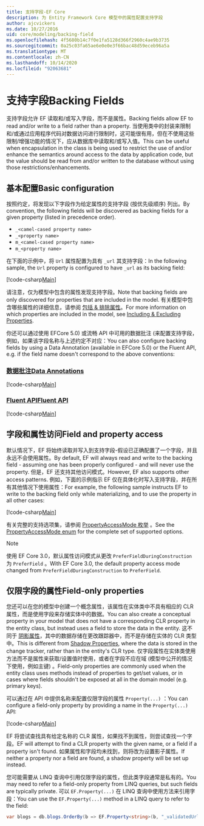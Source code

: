 ```yaml
---
title: 支持字段-EF Core
description: 为 Entity Framework Core 模型中的属性配置支持字段
author: ajcvickers
ms.date: 10/27/2016
uid: core/modeling/backing-field
ms.openlocfilehash: 4f5680b14c7f0e1fa5128d366f2960c4ae9b3735
ms.sourcegitcommit: 0a25c03fa65ae6e0e0e3f66bac48d59eceb96a5a
ms.translationtype: MT
ms.contentlocale: zh-CN
ms.lasthandoff: 10/14/2020
ms.locfileid: "92063681"
---
```

# <a name="backing-fields"></a><span data-ttu-id="7cb5a-103">支持字段</span><span class="sxs-lookup"><span data-stu-id="7cb5a-103">Backing Fields</span></span>

<span data-ttu-id="7cb5a-104">支持字段允许 EF 读取和/或写入字段，而不是属性。</span><span class="sxs-lookup"><span data-stu-id="7cb5a-104">Backing fields allow EF to read and/or write to a field rather than a property.</span></span> <span data-ttu-id="7cb5a-105">当使用类中的封装来限制和/或通过应用程序代码对数据访问进行限制时，这可能很有用，但在不使用这些限制/增强功能的情况下，应从数据库中读取和/或写入值。</span><span class="sxs-lookup"><span data-stu-id="7cb5a-105">This can be useful when encapsulation in the class is being used to restrict the use of and/or enhance the semantics around access to the data by application code, but the value should be read from and/or written to the database without using those restrictions/enhancements.</span></span>

## <a name="basic-configuration"></a><span data-ttu-id="7cb5a-106">基本配置</span><span class="sxs-lookup"><span data-stu-id="7cb5a-106">Basic configuration</span></span>

<span data-ttu-id="7cb5a-107">按照约定，将发现以下字段作为给定属性的支持字段 (按优先级顺序) 列出。</span><span class="sxs-lookup"><span data-stu-id="7cb5a-107">By convention, the following fields will be discovered as backing fields for a given property (listed in precedence order).</span></span>

* `_<camel-cased property name>`
* `_<property name>`
* `m_<camel-cased property name>`
* `m_<property name>`

<span data-ttu-id="7cb5a-108">在下面的示例中，将 `Url` 属性配置为具有 `_url` 其支持字段：</span><span class="sxs-lookup"><span data-stu-id="7cb5a-108">In the following sample, the `Url` property is configured to have `_url` as its backing field:</span></span>

[!code-csharp[Main](../../../samples/core/Modeling/Conventions/BackingField.cs#Sample)]

<span data-ttu-id="7cb5a-109">请注意，仅为模型中包含的属性发现支持字段。</span><span class="sxs-lookup"><span data-stu-id="7cb5a-109">Note that backing fields are only discovered for properties that are included in the model.</span></span> <span data-ttu-id="7cb5a-110">有关模型中包含哪些属性的详细信息，请参阅 [包括 & 排除属性](xref:core/modeling/entity-properties)。</span><span class="sxs-lookup"><span data-stu-id="7cb5a-110">For more information on which properties are included in the model, see [Including & Excluding Properties](xref:core/modeling/entity-properties).</span></span>

<span data-ttu-id="7cb5a-111">你还可以通过使用 EFCore 5.0) 或流畅 API 中可用的数据批注 (来配置支持字段，例如，如果该字段名称与上述约定不对应：</span><span class="sxs-lookup"><span data-stu-id="7cb5a-111">You can also configure backing fields by using a Data Annotation (available in EFCore 5.0) or the Fluent API, e.g. if the field name doesn't correspond to the above conventions:</span></span>

### <a name="data-annotations"></a>[<span data-ttu-id="7cb5a-112">数据批注</span><span class="sxs-lookup"><span data-stu-id="7cb5a-112">Data Annotations</span></span>](#tab/data-annotations)

[!code-csharp[Main](../../../samples/core/Modeling/DataAnnotations/BackingField.cs?name=BackingField&highlight=7)]

### <a name="fluent-api"></a>[<span data-ttu-id="7cb5a-113">Fluent API</span><span class="sxs-lookup"><span data-stu-id="7cb5a-113">Fluent API</span></span>](#tab/fluent-api)

[!code-csharp[Main](../../../samples/core/Modeling/FluentAPI/BackingField.cs?name=BackingField&highlight=5)]

## <a name="field-and-property-access"></a><span data-ttu-id="7cb5a-114">字段和属性访问</span><span class="sxs-lookup"><span data-stu-id="7cb5a-114">Field and property access</span></span>

<span data-ttu-id="7cb5a-115">默认情况下，EF 将始终读取并写入到支持字段-假设已正确配置了一个字段，并且永远不会使用属性。</span><span class="sxs-lookup"><span data-stu-id="7cb5a-115">By default, EF will always read and write to the backing field - assuming one has been properly configured - and will never use the property.</span></span> <span data-ttu-id="7cb5a-116">但是，EF 还支持其他访问模式。</span><span class="sxs-lookup"><span data-stu-id="7cb5a-116">However, EF also supports other access patterns.</span></span> <span data-ttu-id="7cb5a-117">例如，下面的示例指示 EF 仅在具体化时写入支持字段，并在所有其他情况下使用属性：</span><span class="sxs-lookup"><span data-stu-id="7cb5a-117">For example, the following sample instructs EF to write to the backing field only while materializing, and to use the property in all other cases:</span></span>

[!code-csharp[Main](../../../samples/core/Modeling/FluentAPI/BackingFieldAccessMode.cs?name=BackingFieldAccessMode&highlight=6)]

<span data-ttu-id="7cb5a-118">有关完整的支持选项集，请参阅 [PropertyAccessMode 枚举](/dotnet/api/microsoft.entityframeworkcore.propertyaccessmode) 。</span><span class="sxs-lookup"><span data-stu-id="7cb5a-118">See the [PropertyAccessMode enum](/dotnet/api/microsoft.entityframeworkcore.propertyaccessmode) for the complete set of supported options.</span></span>

> [!NOTE]
> <span data-ttu-id="7cb5a-119">使用 EF Core 3.0，默认属性访问模式从更改 `PreferFieldDuringConstruction` 为 `PreferField` 。</span><span class="sxs-lookup"><span data-stu-id="7cb5a-119">With EF Core 3.0, the default property access mode changed from `PreferFieldDuringConstruction` to `PreferField`.</span></span>

## <a name="field-only-properties"></a><span data-ttu-id="7cb5a-120">仅限字段的属性</span><span class="sxs-lookup"><span data-stu-id="7cb5a-120">Field-only properties</span></span>

<span data-ttu-id="7cb5a-121">您还可以在您的模型中创建一个概念属性，该属性在实体类中不具有相应的 CLR 属性，而是使用字段来存储实体中的数据。</span><span class="sxs-lookup"><span data-stu-id="7cb5a-121">You can also create a conceptual property in your model that does not have a corresponding CLR property in the entity class, but instead uses a field to store the data in the entity.</span></span> <span data-ttu-id="7cb5a-122">这不同于 [阴影属性](xref:core/modeling/shadow-properties)，其中的数据存储在更改跟踪器中，而不是存储在实体的 CLR 类型中。</span><span class="sxs-lookup"><span data-stu-id="7cb5a-122">This is different from [Shadow Properties](xref:core/modeling/shadow-properties), where the data is stored in the change tracker, rather than in the entity's CLR type.</span></span> <span data-ttu-id="7cb5a-123">仅字段属性在实体类使用方法而不是属性来获取/设置值时使用，或者在字段不应在域 (模型中公开的情况下使用，例如主键) 。</span><span class="sxs-lookup"><span data-stu-id="7cb5a-123">Field-only properties are commonly used when the entity class uses methods instead of properties to get/set values, or in cases where fields shouldn't be exposed at all in the domain model (e.g. primary keys).</span></span>

<span data-ttu-id="7cb5a-124">可以通过在 API 中提供名称来配置仅限字段的属性 `Property(...)` ：</span><span class="sxs-lookup"><span data-stu-id="7cb5a-124">You can configure a field-only property by providing a name in the `Property(...)` API:</span></span>

[!code-csharp[Main](../../../samples/core/Modeling/FluentAPI/BackingFieldNoProperty.cs#Sample)]

<span data-ttu-id="7cb5a-125">EF 将尝试查找具有给定名称的 CLR 属性，如果找不到属性，则尝试查找一个字段。</span><span class="sxs-lookup"><span data-stu-id="7cb5a-125">EF will attempt to find a CLR property with the given name, or a field if a property isn't found.</span></span> <span data-ttu-id="7cb5a-126">如果属性和字段均未找到，则将改为设置影子属性。</span><span class="sxs-lookup"><span data-stu-id="7cb5a-126">If neither a property nor a field are found, a shadow property will be set up instead.</span></span>

<span data-ttu-id="7cb5a-127">您可能需要从 LINQ 查询中引用仅限字段的属性，但此类字段通常是私有的。</span><span class="sxs-lookup"><span data-stu-id="7cb5a-127">You may need to refer to a field-only property from LINQ queries, but such fields are typically private.</span></span> <span data-ttu-id="7cb5a-128">可以 `EF.Property(...)` 在 LINQ 查询中使用方法来引用字段：</span><span class="sxs-lookup"><span data-stu-id="7cb5a-128">You can use the `EF.Property(...)` method in a LINQ query to refer to the field:</span></span>

```csharp
var blogs = db.blogs.OrderBy(b => EF.Property<string>(b, "_validatedUrl"));
```

